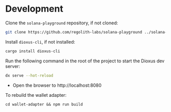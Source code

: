 # Development

Clone the `solana-playground` repository, if not cloned:

```bash
git clone https://github.com/regolith-labs/solana-playground ../solana-playground
```

Install `dioxus-cli`, if not installed:

```bash
cargo install dioxus-cli
```

Run the following command in the root of the project to start the Dioxus dev server:

```bash
dx serve --hot-reload
```

- Open the browser to http://localhost:8080

To rebuild the wallet adapter:
```
cd wallet-adapter && npm run build
```
